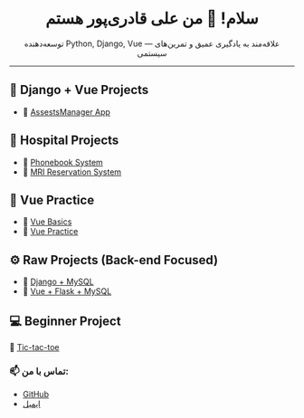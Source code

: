 <h1 align="center">سلام! 👋 من علی قادری‌پور هستم</h1>
<p align="center">توسعه‌دهنده Python, Django, Vue — علاقه‌مند به یادگیری عمیق و تمرین‌های سیستمی</p>

---

## 💼 Django + Vue Projects
- 🔗 [AssestsManager App](https://github.com/alighaderipour/assestmanager)


## 🏥 Hospital Projects
- 🔗 [Phonebook System](https://github.com/alighaderipour/phonebook)
- 🔗 [MRI Reservation System](https://github.com/alighaderipour/mri)

## 🎨 Vue Practice
- 🔗 [Vue Basics](https://github.com/alighaderipour/vue)
- 🔗 [Vue Practice](https://github.com/alighaderipour/vue-practice)

## ⚙️ Raw Projects (Back-end Focused)
- 🔗 [Django + MySQL](https://github.com/alighaderipour/djangomysql)
- 🔗 [Vue + Flask + MySQL](https://github.com/alighaderipour/vue-flask-mysql)

## 💻 Beginner Project
🔗 [Tic-tac-toe](https://github.com/alighaderipour/Tic-tac-toe)
### 📫 تماس با من:
- [GitHub](https://github.com/alighaderipour)
- [ایمیل](mailto:ali.ghaderipour@gmail.com) 

